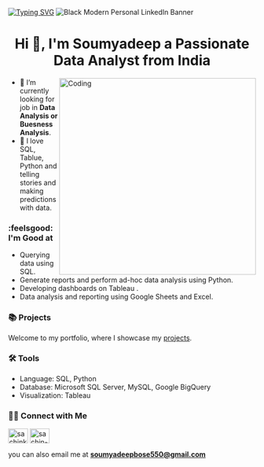 
[![Typing SVG](https://readme-typing-svg.demolab.com/?lines=Hey+Folks;Welcome+to+my+GitHub)](https://git.io/typing-svg)
![Black Modern Personal LinkedIn Banner](https://github.com/SBOSE550/SBOSE550/assets/98967373/d74d447b-03bc-4cae-ae54-eee1f7dd2c1d)

<h1 align="center">Hi 👋, I'm Soumyadeep a Passionate Data Analyst from India</h1>
<img align="right" alt="Coding" width="400" src="https://cdn.dribbble.com/users/1162077/screenshots/3848914/programmer.gif">





- 🌱 I’m currently looking for job in **Data Analysis or Buesness Analysis**.
- 👀 I love SQL, Tablue, Python and telling stories and making predictions with data.
   
### :feelsgood: I'm Good at
- Querying data using SQL.
- Generate reports and perform ad-hoc data analysis using Python.
- Developing dashboards on Tableau .
- Data analysis and reporting using Google Sheets and Excel.

### 📚 Projects

Welcome to my portfolio, where I showcase my [projects](https://github.com/SBOSE550/Portfolio-Project).

### 🛠️ Tools

- Language: SQL, Python
- Database: Microsoft SQL Server, MySQL, Google BigQuery  
- Visualization: Tableau
 

### 👋🏻 Connect with Me

<p align="left">
<a href="https://x.com/Soumyadeep1105" target="blank"><img align="center" src="https://raw.githubusercontent.com/rahuldkjain/github-profile-readme-generator/master/src/images/icons/Social/twitter.svg" alt="sachink02316651" height="30" width="40" /></a>
<a href="https://www.linkedin.com/in/soumyadeep-bose/" target="blank"><img align="center" src="https://raw.githubusercontent.com/rahuldkjain/github-profile-readme-generator/master/src/images/icons/Social/linked-in-alt.svg" alt="sachin-kumar-9735661b5" height="30" width="40" /></a>
 
</p>

you can also email me at **soumyadeepbose550@gmail.com**






